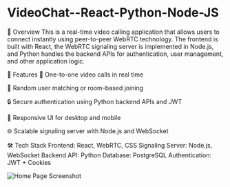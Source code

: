 # VideoChat--React-Python-Node-JS

📖 Overview
This is a real-time video calling application that allows users to connect instantly using peer-to-peer WebRTC technology. The frontend is built with React, the WebRTC signaling server is implemented in Node.js, and Python handles the backend APIs for authentication, user management, and other application logic.

🚀 Features
🎥 One-to-one video calls in real time

🔄 Random user matching or room-based joining

🔒 Secure authentication using Python backend APIs and JWT

📱 Responsive UI for desktop and mobile

🌐 Scalable signaling server with Node.js and WebSocket

🛠️ Tech Stack
Frontend: React, WebRTC, CSS
Signaling Server: Node.js, WebSocket
Backend API: Python
Database: PostgreSQL
Authentication: JWT + Cookies

![Home Page Screenshot](home-images/Frame444.png)

